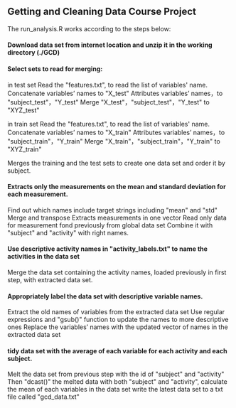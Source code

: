 ## Getting and Cleaning Data Course Project
The run_analysis.R works according to the steps below:

####  Download data set from internet location and unzip it in the working directory (./GCD)
####	Select sets to read for merging:

in test set 
Read the "features.txt", to read the list of variables' name.
Concatenate variables’ names to "X_test" 
Attributes variables’ names，to "subject_test"，"Y_test"
Merge "X_test"，"subject_test"，"Y_test" to "XYZ_test"

in train set
Read the "features.txt", to read the list of variables' name.
Concatenate variables’ names to "X_train" 
Attributes variables’ names，to "subject_train"，"Y_train"
Merge "X_train"，"subject_train"，"Y_train" to "XYZ_train"

Merges the training and the test sets to create one data set and order it by subject.

####  Extracts only the measurements on the mean and standard deviation for each measurement.

Find out which names include target strings including "mean" and "std"
Merge and transpose Extracts measurements in one vector
Read only data for measurement fond previously from global data set
Combine it with "subject" and "activity" with right names.

####  Use descriptive activity names in "activity_labels.txt" to name the activities in the data set
Merge the data set containing the activity names, loaded previously in first step, with extracted data set.

####  Appropriately label the data set with descriptive variable names.
Extract the old names of variables from the extracted data set
Use regular expressions and "gsub()" function to update the names to more descriptive ones
Replace the variables’ names with the updated vector of names in the extracted data set

####  tidy data set with the average of each variable for each activity and each subject.

Melt the data set from previous step with the id of "subject" and "activity"
Then "dcast()" the melted data with both "subject" and "activity", calculate the mean of each variables in the data set
write the latest data set to a txt file called "gcd_data.txt"
